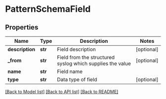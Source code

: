 # PatternSchemaField

## Properties
Name | Type | Description | Notes
------------ | ------------- | ------------- | -------------
**description** | **str** | Field description | [optional] 
**_from** | **str** | Field from the structured syslog which supplies the value | [optional] 
**name** | **str** | Field name | 
**type** | **str** | Data type of field | [optional] 

[[Back to Model list]](../README.md#documentation-for-models) [[Back to API list]](../README.md#documentation-for-api-endpoints) [[Back to README]](../README.md)



